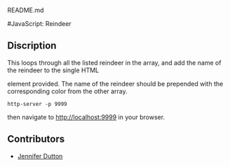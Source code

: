 README.md

#JavaScript: Reindeer

## Discription
This loops through all the listed reindeer in the array, and add the name of the reindeer to the single HTML <div> element provided. The name of the reindeer should be prepended with the corresponding color from the other array.

```
http-server -p 9999

```
then navigate to [http://localhost:9999](http://localhost:9999) in your browser.

## Contributors
- [Jennifer Dutton](https://github.com/jduttondesign)
